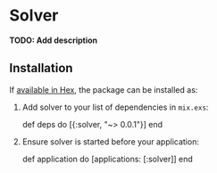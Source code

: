 # Solver

**TODO: Add description**

## Installation

If [available in Hex](https://hex.pm/docs/publish), the package can be installed as:

  1. Add solver to your list of dependencies in `mix.exs`:

        def deps do
          [{:solver, "~> 0.0.1"}]
        end

  2. Ensure solver is started before your application:

        def application do
          [applications: [:solver]]
        end

